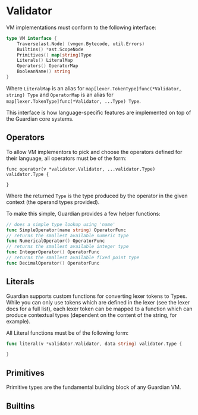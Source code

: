 # Validator

VM implementations must conform to the following interface:

```go
type VM interface {
	Traverse(ast.Node) (vmgen.Bytecode, util.Errors)
	Builtins() *ast.ScopeNode
	Primitives() map[string]Type
	Literals() LiteralMap
	Operators() OperatorMap
	BooleanName() string
}
```

Where ```LiteralMap``` is an alias for ```map[lexer.TokenType]func(*Validator, string) Type``` and ```OperatorMap``` is an alias for ```map[lexer.TokenType]func(*Validator, ...Type) Type```.

This interface is how language-specific features are implemented on top of the Guardian core systems.

## Operators

To allow VM implementors to pick and choose the operators defined for their language, all operators must be of the form:

```
func operator(v *validator.Validator, ...validator.Type) validator.Type {

}
```

Where the returned ```Type``` is the type produced by the operator in the given context (the operand types provided).

To make this simple, Guardian provides a few helper functions:

```go
// does a simple type lookup using 'name'
func SimpleOperator(name string) OperatorFunc
// returns the smallest available numeric type
func NumericalOperator() OperatorFunc
// returns the smallest available integer type
func IntegerOperator() OperatorFunc
// returns the smallest available fixed point type
func DecimalOperator() OperatorFunc
```

## Literals

Guardian supports custom functions for converting lexer tokens to Types. While you can only use tokens which are defined in the lexer (see the lexer docs for a full list), each lexer token can be mapped to a function which can produce contextual types (dependent on the content of the string, for example).

All Literal functions must be of the following form:

```go
func literal(v *validator.Validator, data string) validator.Type {

}
```

## Primitives

Primitive types are the fundamental building block of any Guardian VM.

## Builtins



```go

```
